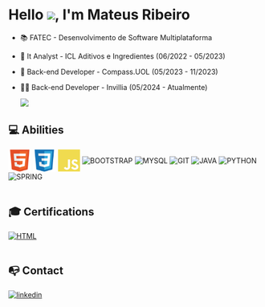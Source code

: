 <link rel="stylesheet" href="https://cdn.jsdelivr.net/gh/devicons/devicon@v2.15.1/devicon.min.css">
          
<h1 align="left">Hello <img src="https://raw.githubusercontent.com/kaueMarques/kaueMarques/master/hi.gif" height="30px">, I'm Mateus Ribeiro</h1>


- :books: FATEC - Desenvolvimento de Software Multiplataforma

- :office: It Analyst - ICL Aditivos e Ingredientes (06/2022 - 05/2023)

- 📜 Back-end Developer - Compass.UOL (05/2023 - 11/2023)

- 👨‍💻 Back-end Developer - Invillia (05/2024 - Atualmente)
  
  <img height="170em" src="https://github-readme-stats.vercel.app/api/top-langs/?username=mateusok&layout=compact&langs_count=7&theme=tokyonight"/><br>
  
  
<div align="left">  

  ## :computer: Abilities

<div style="display: inline_block">
  <img align="center" alt="HTML" height="45" src="https://raw.githubusercontent.com/devicons/devicon/master/icons/html5/html5-original.svg">
  <img align="center" alt="CSS" height="45" src="https://raw.githubusercontent.com/devicons/devicon/master/icons/css3/css3-original.svg">
  <img align="center" alt="JS" height="45" src="https://raw.githubusercontent.com/devicons/devicon/master/icons/javascript/javascript-plain.svg">
  <img align="center" alt="BOOTSTRAP" height="60" src="https://cdn.jsdelivr.net/gh/devicons/devicon/icons/bootstrap/bootstrap-original.svg"/>
  <img align="center" alt="MYSQL" height="50" src="https://cdn.jsdelivr.net/gh/devicons/devicon@latest/icons/mysql/mysql-original.svg">
  <img align="center" alt="GIT" height="50" src="https://cdn.jsdelivr.net/gh/devicons/devicon/icons/git/git-original.svg"/>
  <img align="center" alt="JAVA" height="50" src="https://cdn.jsdelivr.net/gh/devicons/devicon/icons/java/java-original.svg"/>
  <img align="center" alt="PYTHON" height="50" src="https://cdn.jsdelivr.net/gh/devicons/devicon/icons/python/python-original.svg"/>
  <img align="center" alt="SPRING" height="50" src="https://cdn.jsdelivr.net/gh/devicons/devicon/icons/spring/spring-original.svg"/>        
</div>

<br>

<div align="left"> 
          
## 🎓 Certifications
<div style="display: inline_block">
          <a href="https://www.credly.com/badges/439cfd47-7241-47bd-9778-b0d920db1564">
          <img align="center" alt="HTML" height="125" src="https://github.com/user-attachments/assets/100e1ef1-3cba-416e-991d-bdfdbfd9a609">
          </a>
</div>


<br>

##  :mailbox_with_no_mail: Contact

<a href="https://www.linkedin.com/in/mateus-ribeiro-1779491a7/" target="_blank">
  <img align="center" alt="linkedin" height="45" src="https://cdn.jsdelivr.net/gh/devicons/devicon/icons/linkedin/linkedin-original.svg"/>
</a>

  
</div>
